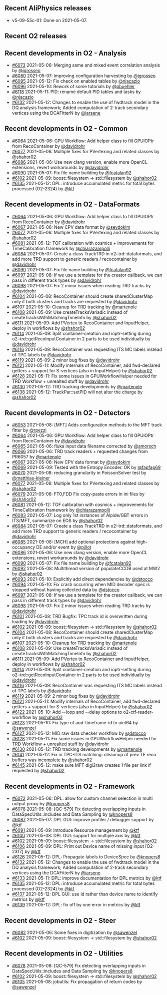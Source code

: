 ## Recent AliPhysics releases
- v5-09-55c-01: Done on 2021-05-07.
## Recent O2 releases
## Recent developments in O2 - Analysis
- [\#6073](https://github.com/AliceO2Group/AliceO2/pull/6073) 2021-05-06: Merging same and mixed event correlation analysis by [@jgrosseo](https://github.com/jgrosseo)
- [\#6080](https://github.com/AliceO2Group/AliceO2/pull/6080) 2021-05-07: improving configuration harvesting by [@jgrosseo](https://github.com/jgrosseo)
- [\#6095](https://github.com/AliceO2Group/AliceO2/pull/6095) 2021-05-12: Fix check on enabled tables by [@njacazio](https://github.com/njacazio)
- [\#6096](https://github.com/AliceO2Group/AliceO2/pull/6096) 2021-05-10: Rework of some tutorials by [@pbuehler](https://github.com/pbuehler)
- [\#6118](https://github.com/AliceO2Group/AliceO2/pull/6118) 2021-05-11: PID: rename default PID tables and tasks by [@njacazio](https://github.com/njacazio)
- [\#6132](https://github.com/AliceO2Group/AliceO2/pull/6132) 2021-05-12: Changes to enable the use of fwdtrack model in the DQ analysis framework; Added computation of 2-track secondary vertices using the DCAFitterN by [@iarsene](https://github.com/iarsene)
## Recent developments in O2 - Common
- [\#6064](https://github.com/AliceO2Group/AliceO2/pull/6064) 2021-05-06: GPU Workflow: Add helper class to fill GPUIOPtr from RecoContainer by [@davidrohr](https://github.com/davidrohr)
- [\#6077](https://github.com/AliceO2Group/AliceO2/pull/6077) 2021-05-06: Multiple fixes for PVertexing and related classes by [@shahor02](https://github.com/shahor02)
- [\#6086](https://github.com/AliceO2Group/AliceO2/pull/6086) 2021-05-06: Use new clang version, enable more OpenCL extensions, revert workarounds by [@davidrohr](https://github.com/davidrohr)
- [\#6090](https://github.com/AliceO2Group/AliceO2/pull/6090) 2021-05-07: Fix file name building by [@fcatalan92](https://github.com/fcatalan92)
- [\#6102](https://github.com/AliceO2Group/AliceO2/pull/6102) 2021-05-09: boost::filesystem -> std::filesystem by [@shahor02](https://github.com/shahor02)
- [\#6135](https://github.com/AliceO2Group/AliceO2/pull/6135) 2021-05-12: DPL: introduce accumulated metric for total bytes processed (O2-2324) by [@ktf](https://github.com/ktf)
## Recent developments in O2 - DataFormats
- [\#6064](https://github.com/AliceO2Group/AliceO2/pull/6064) 2021-05-06: GPU Workflow: Add helper class to fill GPUIOPtr from RecoContainer by [@davidrohr](https://github.com/davidrohr)
- [\#6067](https://github.com/AliceO2Group/AliceO2/pull/6067) 2021-05-06: New CPV data format by [@sevdokim](https://github.com/sevdokim)
- [\#6077](https://github.com/AliceO2Group/AliceO2/pull/6077) 2021-05-06: Multiple fixes for PVertexing and related classes by [@shahor02](https://github.com/shahor02)
- [\#6081](https://github.com/AliceO2Group/AliceO2/pull/6081) 2021-05-12: TOF calibration with cosmics + improvements for TimeCalibration framework by [@chiarazampolli](https://github.com/chiarazampolli)
- [\#6084](https://github.com/AliceO2Group/AliceO2/pull/6084) 2021-05-07: Create a class TrackTRD in o2::trd::dataformats, and add more TRD support to generic readers / recocontainer by [@davidrohr](https://github.com/davidrohr)
- [\#6090](https://github.com/AliceO2Group/AliceO2/pull/6090) 2021-05-07: Fix file name building by [@fcatalan92](https://github.com/fcatalan92)
- [\#6097](https://github.com/AliceO2Group/AliceO2/pull/6097) 2021-05-08: If we use a template for the creator callback, we can pass in different track types by [@davidrohr](https://github.com/davidrohr)
- [\#6098](https://github.com/AliceO2Group/AliceO2/pull/6098) 2021-05-07: Fix 2 minor issues when reading TRD tracks by [@davidrohr](https://github.com/davidrohr)
- [\#6104](https://github.com/AliceO2Group/AliceO2/pull/6104) 2021-05-08: RecoContainer should create sharedClusterMap only if both clusters and tracks are requested by [@davidrohr](https://github.com/davidrohr)
- [\#6107](https://github.com/AliceO2Group/AliceO2/pull/6107) 2021-05-10: Cleanup for TRD tracking by [@martenole](https://github.com/martenole)
- [\#6108](https://github.com/AliceO2Group/AliceO2/pull/6108) 2021-05-09: Use createTracksVariadic instead of createTracksWithMatchingTimeInfo by [@shahor02](https://github.com/shahor02)
- [\#6111](https://github.com/AliceO2Group/AliceO2/pull/6111) 2021-05-09: Add PVertex to RecoContainer and InputHelper, deploy in workflows by [@shahor02](https://github.com/shahor02)
- [\#6114](https://github.com/AliceO2Group/AliceO2/pull/6114) 2021-05-09: Split container-creation and ioptr-setting during o2::trd::getRecoInputContainer in 2 parts to be used individually by [@davidrohr](https://github.com/davidrohr)
- [\#6116](https://github.com/AliceO2Group/AliceO2/pull/6116) 2021-05-09: RecoContainer was requesting ITS MC labels instead of TPC labels by [@davidrohr](https://github.com/davidrohr)
- [\#6119](https://github.com/AliceO2Group/AliceO2/pull/6119) 2021-05-09: 2 minor bug fixes by [@davidrohr](https://github.com/davidrohr)
- [\#6121](https://github.com/AliceO2Group/AliceO2/pull/6121) 2021-05-11: Modify internals of RecoContainer, add fwd-declared getters + support for S-vertices (also in InputHelper) by [@shahor02](https://github.com/shahor02)
- [\#6128](https://github.com/AliceO2Group/AliceO2/pull/6128) 2021-05-11: Fix some issues in GPUWorkflowHelper needed for TRD Workflow + unrealted stuff by [@davidrohr](https://github.com/davidrohr)
- [\#6130](https://github.com/AliceO2Group/AliceO2/pull/6130) 2021-05-12: TRD tracking developments by [@martenole](https://github.com/martenole)
- [\#6138](https://github.com/AliceO2Group/AliceO2/pull/6138) 2021-05-12: TrackPar::setPID will not alter the charge by [@shahor02](https://github.com/shahor02)
## Recent developments in O2 - Detectors
- [\#6053](https://github.com/AliceO2Group/AliceO2/pull/6053) 2021-05-08: [MFT] Adds configuration methods to the MFT track fitter by [@rpezzi](https://github.com/rpezzi)
- [\#6064](https://github.com/AliceO2Group/AliceO2/pull/6064) 2021-05-06: GPU Workflow: Add helper class to fill GPUIOPtr from RecoContainer by [@davidrohr](https://github.com/davidrohr)
- [\#6065](https://github.com/AliceO2Group/AliceO2/pull/6065) 2021-05-06: fluka input data filename corrected by [@amorsch](https://github.com/amorsch)
- [\#6066](https://github.com/AliceO2Group/AliceO2/pull/6066) 2021-05-06: TRD track readers + requested changes from PR6057 by [@martenole](https://github.com/martenole)
- [\#6067](https://github.com/AliceO2Group/AliceO2/pull/6067) 2021-05-06: New CPV data format by [@sevdokim](https://github.com/sevdokim)
- [\#6069](https://github.com/AliceO2Group/AliceO2/pull/6069) 2021-05-09: Tested with the Entropy Encoder. OK by [@fapfap69](https://github.com/fapfap69)
- [\#6070](https://github.com/AliceO2Group/AliceO2/pull/6070) 2021-05-08: reducing granularity in PoissonSolver test by [@matthias-kleiner](https://github.com/matthias-kleiner)
- [\#6077](https://github.com/AliceO2Group/AliceO2/pull/6077) 2021-05-06: Multiple fixes for PVertexing and related classes by [@shahor02](https://github.com/shahor02)
- [\#6079](https://github.com/AliceO2Group/AliceO2/pull/6079) 2021-05-06: FT0,FDD Fix copy-paste errors in ini files by [@shahor02](https://github.com/shahor02)
- [\#6081](https://github.com/AliceO2Group/AliceO2/pull/6081) 2021-05-12: TOF calibration with cosmics + improvements for TimeCalibration framework by [@chiarazampolli](https://github.com/chiarazampolli)
- [\#6083](https://github.com/AliceO2Group/AliceO2/pull/6083) 2021-05-07: Log only 1st instances of Alpide/GBT errors in ITS/MFT, summarize on EOS by [@shahor02](https://github.com/shahor02)
- [\#6084](https://github.com/AliceO2Group/AliceO2/pull/6084) 2021-05-07: Create a class TrackTRD in o2::trd::dataformats, and add more TRD support to generic readers / recocontainer by [@davidrohr](https://github.com/davidrohr)
- [\#6085](https://github.com/AliceO2Group/AliceO2/pull/6085) 2021-05-08: [MCH] add optional protections against high-occupancy DE and/or event by [@pillot](https://github.com/pillot)
- [\#6086](https://github.com/AliceO2Group/AliceO2/pull/6086) 2021-05-06: Use new clang version, enable more OpenCL extensions, revert workarounds by [@davidrohr](https://github.com/davidrohr)
- [\#6090](https://github.com/AliceO2Group/AliceO2/pull/6090) 2021-05-07: Fix file name building by [@fcatalan92](https://github.com/fcatalan92)
- [\#6092](https://github.com/AliceO2Group/AliceO2/pull/6092) 2021-05-08: Multithread version of populateCCDB used at MW2 by [@shahor02](https://github.com/shahor02)
- [\#6093](https://github.com/AliceO2Group/AliceO2/pull/6093) 2021-05-10: Explicitly add direct dependencies by [@dstocco](https://github.com/dstocco)
- [\#6094](https://github.com/AliceO2Group/AliceO2/pull/6094) 2021-05-10: Fix crash occurring when MID decoder spec is stopped without having collected data by [@dstocco](https://github.com/dstocco)
- [\#6097](https://github.com/AliceO2Group/AliceO2/pull/6097) 2021-05-08: If we use a template for the creator callback, we can pass in different track types by [@davidrohr](https://github.com/davidrohr)
- [\#6098](https://github.com/AliceO2Group/AliceO2/pull/6098) 2021-05-07: Fix 2 minor issues when reading TRD tracks by [@davidrohr](https://github.com/davidrohr)
- [\#6101](https://github.com/AliceO2Group/AliceO2/pull/6101) 2021-05-08: TRD Bugfix: TPC track id is overwritten during loading by [@davidrohr](https://github.com/davidrohr)
- [\#6102](https://github.com/AliceO2Group/AliceO2/pull/6102) 2021-05-09: boost::filesystem -> std::filesystem by [@shahor02](https://github.com/shahor02)
- [\#6104](https://github.com/AliceO2Group/AliceO2/pull/6104) 2021-05-08: RecoContainer should create sharedClusterMap only if both clusters and tracks are requested by [@davidrohr](https://github.com/davidrohr)
- [\#6107](https://github.com/AliceO2Group/AliceO2/pull/6107) 2021-05-10: Cleanup for TRD tracking by [@martenole](https://github.com/martenole)
- [\#6108](https://github.com/AliceO2Group/AliceO2/pull/6108) 2021-05-09: Use createTracksVariadic instead of createTracksWithMatchingTimeInfo by [@shahor02](https://github.com/shahor02)
- [\#6111](https://github.com/AliceO2Group/AliceO2/pull/6111) 2021-05-09: Add PVertex to RecoContainer and InputHelper, deploy in workflows by [@shahor02](https://github.com/shahor02)
- [\#6114](https://github.com/AliceO2Group/AliceO2/pull/6114) 2021-05-09: Split container-creation and ioptr-setting during o2::trd::getRecoInputContainer in 2 parts to be used individually by [@davidrohr](https://github.com/davidrohr)
- [\#6116](https://github.com/AliceO2Group/AliceO2/pull/6116) 2021-05-09: RecoContainer was requesting ITS MC labels instead of TPC labels by [@davidrohr](https://github.com/davidrohr)
- [\#6119](https://github.com/AliceO2Group/AliceO2/pull/6119) 2021-05-09: 2 minor bug fixes by [@davidrohr](https://github.com/davidrohr)
- [\#6121](https://github.com/AliceO2Group/AliceO2/pull/6121) 2021-05-11: Modify internals of RecoContainer, add fwd-declared getters + support for S-vertices (also in InputHelper) by [@shahor02](https://github.com/shahor02)
- [\#6122](https://github.com/AliceO2Group/AliceO2/pull/6122) 2021-05-10: Add --loop and --delay options to o2-ctf-reader-workflow by [@shahor02](https://github.com/shahor02)
- [\#6123](https://github.com/AliceO2Group/AliceO2/pull/6123) 2021-05-10: Fix type of aod-timeframe-id to uint64 by [@sawenzel](https://github.com/sawenzel)
- [\#6127](https://github.com/AliceO2Group/AliceO2/pull/6127) 2021-05-12: MID raw data checker workflow by [@dstocco](https://github.com/dstocco)
- [\#6128](https://github.com/AliceO2Group/AliceO2/pull/6128) 2021-05-11: Fix some issues in GPUWorkflowHelper needed for TRD Workflow + unrealted stuff by [@davidrohr](https://github.com/davidrohr)
- [\#6130](https://github.com/AliceO2Group/AliceO2/pull/6130) 2021-05-12: TRD tracking developments by [@martenole](https://github.com/martenole)
- [\#6141](https://github.com/AliceO2Group/AliceO2/pull/6141) 2021-05-12: Fix in TPC-ITS matching: cleaunup of prev TF reco buffers was incomplete by [@shahor02](https://github.com/shahor02)
- [\#6145](https://github.com/AliceO2Group/AliceO2/pull/6145) 2021-05-12: make sure MFT digi2raw creates 1 file per link if requested by [@shahor02](https://github.com/shahor02)
## Recent developments in O2 - Framework
- [\#6072](https://github.com/AliceO2Group/AliceO2/pull/6072) 2021-05-06: DPL: allow for custom channel selection in multi output proxy by [@knopers8](https://github.com/knopers8)
- [\#6078](https://github.com/AliceO2Group/AliceO2/pull/6078) 2021-05-08: [QC-579] Fix detecting overlapping inputs in DataSpecUtils::includes and Data Sampling by [@knopers8](https://github.com/knopers8)
- [\#6087](https://github.com/AliceO2Group/AliceO2/pull/6087) 2021-05-07: DPL GUI: improve profiler / debugger support by [@ktf](https://github.com/ktf)
- [\#6091](https://github.com/AliceO2Group/AliceO2/pull/6091) 2021-05-09: Introduce Resource management by [@ktf](https://github.com/ktf)
- [\#6100](https://github.com/AliceO2Group/AliceO2/pull/6100) 2021-05-08: DPL GUI: support for multiple axis by [@ktf](https://github.com/ktf)
- [\#6102](https://github.com/AliceO2Group/AliceO2/pull/6102) 2021-05-09: boost::filesystem -> std::filesystem by [@shahor02](https://github.com/shahor02)
- [\#6106](https://github.com/AliceO2Group/AliceO2/pull/6106) 2021-05-09: DPL: Print out Device name of missing input [O2-2317] by [@ktf](https://github.com/ktf)
- [\#6126](https://github.com/AliceO2Group/AliceO2/pull/6126) 2021-05-12: DPL: Propagate labels to DeviceSpec by [@knopers8](https://github.com/knopers8)
- [\#6132](https://github.com/AliceO2Group/AliceO2/pull/6132) 2021-05-12: Changes to enable the use of fwdtrack model in the DQ analysis framework; Added computation of 2-track secondary vertices using the DCAFitterN by [@iarsene](https://github.com/iarsene)
- [\#6133](https://github.com/AliceO2Group/AliceO2/pull/6133) 2021-05-11: DPL: improve documentation for DPL metrics by [@ktf](https://github.com/ktf)
- [\#6135](https://github.com/AliceO2Group/AliceO2/pull/6135) 2021-05-12: DPL: introduce accumulated metric for total bytes processed (O2-2324) by [@ktf](https://github.com/ktf)
- [\#6137](https://github.com/AliceO2Group/AliceO2/pull/6137) 2021-05-12: DPL GUI: use id rather than device name to identify metrics by [@ktf](https://github.com/ktf)
- [\#6139](https://github.com/AliceO2Group/AliceO2/pull/6139) 2021-05-12: DPL: fix off by one error in metrics by [@ktf](https://github.com/ktf)
## Recent developments in O2 - Steer
- [\#6082](https://github.com/AliceO2Group/AliceO2/pull/6082) 2021-05-06: Some fixes in digitization by [@sawenzel](https://github.com/sawenzel)
- [\#6102](https://github.com/AliceO2Group/AliceO2/pull/6102) 2021-05-09: boost::filesystem -> std::filesystem by [@shahor02](https://github.com/shahor02)
## Recent developments in O2 - Utilities
- [\#6078](https://github.com/AliceO2Group/AliceO2/pull/6078) 2021-05-08: [QC-579] Fix detecting overlapping inputs in DataSpecUtils::includes and Data Sampling by [@knopers8](https://github.com/knopers8)
- [\#6102](https://github.com/AliceO2Group/AliceO2/pull/6102) 2021-05-09: boost::filesystem -> std::filesystem by [@shahor02](https://github.com/shahor02)
- [\#6105](https://github.com/AliceO2Group/AliceO2/pull/6105) 2021-05-08: jobutils: Fix propagation of return codes by [@sawenzel](https://github.com/sawenzel)
